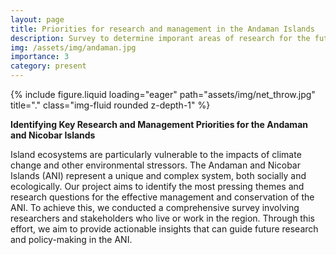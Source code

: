 ```yaml
---
layout: page
title: Priorities for research and management in the Andaman Islands 
description: Survey to determine imporant areas of research for the future of the ANI.
img: /assets/img/andaman.jpg
importance: 3
category: present
---
```


<div class="row">
    <div class="col-sm mt-3 mt-md-0">
        {% include figure.liquid loading="eager" path="assets/img/net_throw.jpg" title="." class="img-fluid rounded z-depth-1" %}
    </div>
</div>

**Identifying Key Research and Management Priorities for the Andaman and Nicobar Islands**

Island ecosystems are particularly vulnerable to the impacts of climate change and other environmental stressors. The Andaman and Nicobar Islands (ANI) represent a unique and complex system, both socially and ecologically. Our project aims to identify the most pressing themes and research questions for the effective management and conservation of the ANI. To achieve this, we conducted a comprehensive survey involving researchers and stakeholders who live or work in the region. Through this effort, we aim to provide actionable insights that can guide future research and policy-making in the ANI.

